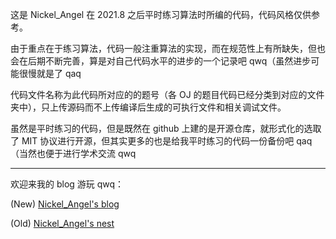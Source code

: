 这是 Nickel_Angel 在 2021.8 之后平时练习算法时所编的代码，代码风格仅供参考。

由于重点在于练习算法，代码一般注重算法的实现，而在规范性上有所缺失，但也会在后期不断完善，算是对自己代码水平的进步的一个记录吧 qwq（虽然进步可能很慢就是了 qaq

代码文件名称为此代码所对应的的题号（各 OJ 的题目代码已经分类到对应的文件夹中），只上传源码而不上传编译后生成的可执行文件和相关调试文件。

虽然是平时练习的代码，但是既然在 github 上建的是开源仓库，就形式化的选取了 MIT 协议进行开源，但其实更多的也是给我平时练习的代码一份备份吧 qaq（当然也便于进行学术交流 qwq

---

欢迎来我的 blog 游玩 qwq：

(New) [Nickel_Angel's blog](https://www.cnblogs.com/Nickel-Angel/)

(Old) [Nickel_Angel's nest](https://www.luogu.com.cn/blog/1239004072Angel/)
